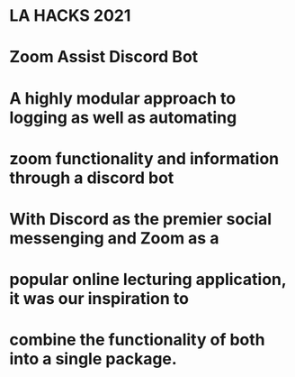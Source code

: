 # LA HACKS 2021 
# Zoom Assist Discord Bot 

# A highly modular approach to logging as well as automating 
# zoom functionality and information through a discord bot

# With Discord as the premier social messenging and Zoom as a 
# popular online lecturing application, it was our inspiration to 
# combine the functionality of both into a single package.
